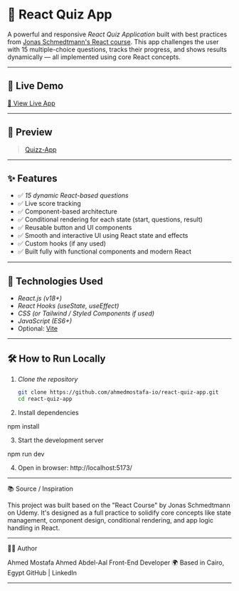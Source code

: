 # 🧠 React Quiz App

A powerful and responsive _React Quiz Application_ built with best practices from [Jonas Schmedtmann's React course](https://www.udemy.com/course/react-the-complete-guide-incl-redux/). This app challenges the user with 15 multiple-choice questions, tracks their progress, and shows results dynamically — all implemented using core React concepts.

---

## 🚀 Live Demo

[🔗 View Live App](https://your-live-demo-link.com)

---

## 📸 Preview

> [Quizz-App](./public/Screenshot%202025-07-18%20125339.pngc)

---

## ✨ Features

- ✅ _15 dynamic React-based questions_
- ✅ Live score tracking
- ✅ Component-based architecture
- ✅ Conditional rendering for each state (start, questions, result)
- ✅ Reusable button and UI components
- ✅ Smooth and interactive UI using React state and effects
- ✅ Custom hooks (if any used)
- ✅ Built fully with functional components and modern React

---

## 🧩 Technologies Used

- _React.js (v18+)_
- _React Hooks (useState, useEffect)_
- _CSS (or Tailwind / Styled Components if used)_
- _JavaScript (ES6+)_
- Optional: [Vite](https://vitejs.dev/)

---

## 🛠 How to Run Locally

1. _Clone the repository_

   ```bash
   git clone https://github.com/ahmedmostafa-io/react-quiz-app.git
   cd react-quiz-app

   ```

2. Install dependencies

npm install

3. Start the development server

npm run dev

4. Open in browser: http://localhost:5173/

---

📚 Source / Inspiration

This project was built based on the "React Course" by Jonas Schmedtmann on Udemy.
It's designed as a full practice to solidify core concepts like state management, component design, conditional rendering, and app logic handling in React.

---

🧑‍💻 Author

Ahmed Mostafa Ahmed Abdel-Aal
Front-End Developer
🌍 Based in Cairo, Egypt
GitHub | LinkedIn

---
